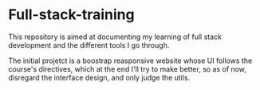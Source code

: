 # Full-stack-training
This repository is aimed at documenting my learning of full stack development and the different tools I go through.

The initial projetct is a boostrap reasponsive website whose UI follows the course's directives, which at the end I'll try to make better, so as of now, disregard the interface design, and only judge the 
utils.
